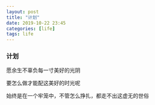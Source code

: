 ```yaml
---
layout: post
title: "计划"
date: 2019-10-22 23:45
categories: [life]
tags: life
---
```


### 计划

愿余生不辜负每一寸美好的光阴

要怎么做才能配这美好的时光呢

始终是在一个牢笼中，不管怎么挣扎，都走不出这虚无的世俗